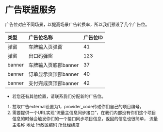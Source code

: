 # 广告联盟服务


广告位对应不同场景，以提高场景广告转换率，所以我们预设了几个广告位。

|类型|广告位名称|广告位ID|
|:---|:---|:---|
|弹窗|车牌输入页弹窗|41|
|弹窗|出口码弹窗|123|
|banner|车牌输入页底部banner|37|
|banner|订单显示页顶部banner|40|
|banner|支付完成页顶部banner|42|

* 若您还有其他位置，请联系我们分配新的广告位。

1. 拉取广告external设置为1，provider_code传递你们自己的项目编号。
2. 需要提供一个URL实现“流量主信息同步接口”，在我们内部没有你们这个项目信息的时候会触发你们的一个接口同步项目信息，返回的信息也很简单，
流量主名称
地址
行政区编码
所处经纬度
